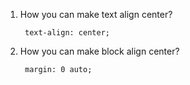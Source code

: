 1. How you can make text align center?
    
        text-align: center;

2. How you can make block align center?
        
        margin: 0 auto;
